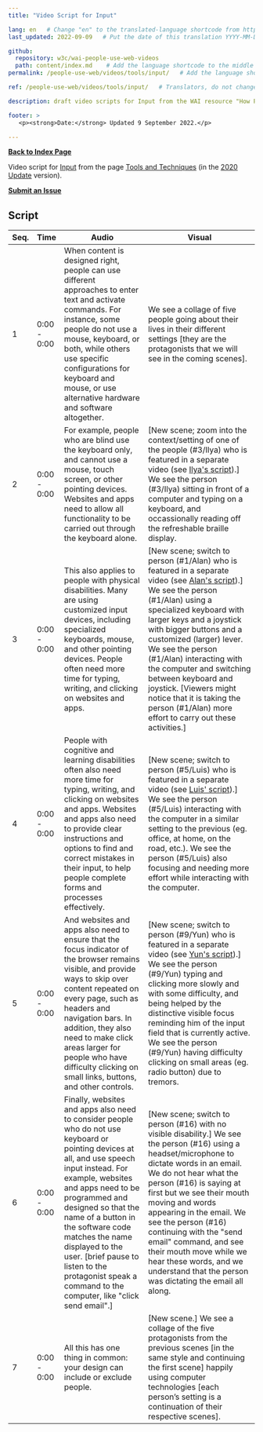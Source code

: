 ```yaml
---
title: "Video Script for Input"

lang: en   # Change "en" to the translated-language shortcode from https://www.iana.org/assignments/language-subtag-registry/language-subtag-registry
last_updated: 2022-09-09   # Put the date of this translation YYYY-MM-DD (with month in the middle)

github:
  repository: w3c/wai-people-use-web-videos
  path: content/index.md    # Add the language shortcode to the middle of the filename, for example: content/index.fr.md
permalink: /people-use-web/videos/tools/input/   # Add the language shortcode to the end, with no slash at end, for example: /link/to/page/fr

ref: /people-use-web/videos/tools/input/   # Translators, do not change this

description: draft video scripts for Input from the WAI resource "How People with Disabilities Use the Web"

footer: >
   <p><strong>Date:</strong> Updated 9 September 2022.</p>

---
```


**[Back to Index Page](../../)**

Video script for [Input](https://deploy-preview-113--wai-people-use-web.netlify.app/people-use-web/tools-techniques-input/) from the page [Tools and Techniques](https://deploy-preview-113--wai-people-use-web.netlify.app/people-use-web/tools-techniques/) (in the [2020 Update](https://github.com/w3c/wai-people-use-web/wiki/Persona-development) version).

**[Submit an Issue](https://github.com/w3c/wai-people-use-web-videos/issues/new?title=[Input])**

## Script

| Seq. | Time | Audio | Visual |
| --- | --- | --- | --- |
| 1 | 0:00 - 0:00 | When content is designed right, people can use different approaches to enter text and activate commands. For instance, some people do not use a mouse, keyboard, or both, while others use specific configurations for keyboard and mouse, or use alternative hardware and software altogether. | We see a collage of five people going about their lives in their different settings [they are the protagonists that we will see in the coming scenes]. |
| 2 | 0:00 - 0:00 | For example, people who are blind use the keyboard only, and cannot use a mouse, touch screen, or other pointing devices. Websites and apps need to allow all functionality to be carried out through the keyboard alone. | [New scene; zoom into the context/setting of one of the people (#3/Ilya) who is featured in a separate video (see [Ilya's script](https://wai-people-use-web-videos.netlify.app/people-use-web/videos/stories/ilya/)).] We see the person (#3/Ilya) sitting in front of a computer and typing on a keyboard, and occassionally reading off the refreshable braille display. |
| 3 | 0:00 - 0:00 | This also applies to people with physical disabilities. Many are using customized input devices, including specialized keyboards, mouse, and other pointing devices. People often need more time for typing, writing, and clicking on websites and apps. | [New scene; switch to person (#1/Alan) who is featured in a separate video (see [Alan's script](https://wai-people-use-web-videos.netlify.app/people-use-web/videos/stories/alan/)).] We see the person (#1/Alan) using a specialized keyboard with larger keys and a joystick with bigger buttons and a customized (larger) lever. We see the person (#1/Alan) interacting with the computer and switching between keyboard and joystick. [Viewers might notice that it is taking the person (#1/Alan) more effort to carry out these activities.] |
| 4 | 0:00 - 0:00 | People with cognitive and learning disabilities often also need more time for typing, writing, and clicking on websites and apps. Websites and apps also need to provide clear instructions and options to find and correct mistakes in their input, to help people complete forms and processes effectively. | [New scene; switch to person (#5/Luis) who is featured in a separate video (see [Luis' script](https://wai-people-use-web-videos.netlify.app/people-use-web/videos/stories/luis/)).] We see the person (#5/Luis) interacting with the computer in a similar setting to the previous (eg. office, at home, on the road, etc.). We see the person (#5/Luis) also focusing and needing more effort while interacting with the computer. |
| 5 | 0:00 - 0:00 | And websites and apps also need to ensure that the focus indicator of the browser remains visible, and provide ways to skip over content repeated on every page, such as headers and navigation bars. In addition, they also need to make click areas larger for people who have difficulty clicking on small links, buttons, and other controls. | [New scene; switch to person (#9/Yun) who is featured in a separate video (see [Yun's script](https://wai-people-use-web-videos.netlify.app/people-use-web/videos/stories/yun/)).] We see the person (#9/Yun) typing and clicking more slowly and with some difficulty, and being helped by the distinctive visible focus reminding him of the input field that is currently active. We see the person (#9/Yun) having difficulty clicking on small areas (eg. radio button) due to tremors. |
| 6 | 0:00 - 0:00 | Finally, websites and apps also need to consider people who do not use keyboard or pointing devices at all, and use speech input instead. For example, websites and apps need to be programmed and designed so that the name of a button in the software code matches the name displayed to the user. [brief pause to listen to the protagonist speak a command to the computer, like "click send email".] | [New scene; switch to person (#16) with no visible disability.] We see the person (#16) using a headset/microphone to dictate words in an email. We do not hear what the person (#16) is saying at first but we see their mouth moving and words appearing in the email. We see the person (#16) continuing with the "send email" command, and see their mouth move while we hear these words, and we understand that the person was dictating the email all along. |
| 7 | 0:00 - 0:00 | All this has one thing in common: your design can include or exclude people. | [New scene.] We see a collage of the five protagonists from the previous scenes [in the same style and continuing the first scene] happily using computer technologies [each person’s setting is a continuation of their respective scenes]. |
